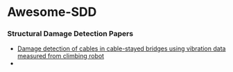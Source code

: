 # Awesome-SDD

### Structural Damage Detection Papers 
- [Damage detection of cables in cable-stayed bridges using vibration data measured from climbing robot](https://journals.sagepub.com/doi/full/10.1177/13694332221105700?casa_token=oowgKJP59hIAAAAA%3AzKpO9zt12ZsUo1ssHjqSuEinR03EekBHzOAkpuBv1KVI1IaP84xPvTlhuDcCPu1Aru0-I4PhJbx8NGs)
- 
